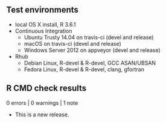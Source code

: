 ## Test environments

* local OS X install, R 3.6.1
* Continuous Integration
  * Ubuntu Trusty 14.04 on travis-ci (devel and release)
  * macOS on travis-ci (devel and release)
  * Windows Server 2012 on appveyor (devel and release)
* Rhub
  * Debian Linux, R-devel & R-devel, GCC ASAN/UBSAN
  * Fedora Linux, R-devel & R-devel, clang, gfortran

## R CMD check results

0 errors | 0 warnings | 1 note

* This is a new release.
